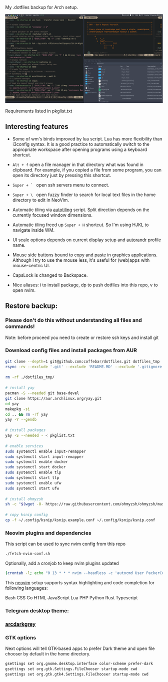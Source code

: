 My .dotfiles backup for Arch setup.


![Screenshot](https://raw.githubusercontent.com/coffebar/dotfiles/master/screenshot.png)


Requirements listed in pkglist.txt

## Interesting features

- Some of wm's binds improved by lua script. Lua has more flexibility than i3config syntax. It is a good practice to automatically switch to the appropriate workspace after opening programs using a keyboard shortcut.

- ``Alt + f`` open a file manager in that directory what was found in clipboard. For example, if you copied a file from some program, you can open its directory just by pressing this shortcut.

- ``Super + ` `` open ssh servers menu to connect.

- ``Super + \ `` open fuzzy finder to search for local text files in the home directory to edit in NeoVim.

- Automatic tiling via [autotiling](https://github.com/nwg-piotr/autotiling) script. Split direction depends on the currently focused window dimensions.

- Automatic tiling freed up ``Super + H`` shortcut. So I'm using HJKL to navigate inside WM.

- UI scale options depends on current display setup and [autorandr](https://github.com/phillipberndt/autorandr) profile name.

- Mouse side buttons bound to copy and paste in graphics applications. Although I try to use the mouse less, it's useful for (web)apps with mouse-centric UI.

- CapsLock is changed to Backspace.

- Nice aliases: i to install package, dp to push dotfiles into this repo, v to open nvim. 


## Restore backup:
### Please don't do this without understanding all files and commands! 

Note: before proceed you need to create or restore ssh keys and install git 

### Download config files and install packages from AUR
```bash
git clone --depth=1 git@github.com:coffebar/dotfiles.git dotfiles_tmp
rsync -rv --exclude '.git' --exclude 'README.MD' --exclude '.gitignore' ./dotfiles_tmp/ ./ 

rm -rf ./dotfiles_tmp/

# install yay
pacman -S --needed git base-devel
git clone https://aur.archlinux.org/yay.git
cd yay
makepkg -si
cd .. && rm -rf yay
yay -Y --gendb

# install packages
yay -S --needed - < pkglist.txt

# enable services
sudo systemctl enable input-remapper
sudo systemctl start input-remapper
sudo systemctl enable docker
sudo systemctl start docker
sudo systemctl enable tlp
sudo systemctl start tlp
sudo systemctl enable ufw
sudo systemctl start ufw

# install ohmyzsh
sh -c "$(wget -O- https://raw.githubusercontent.com/ohmyzsh/ohmyzsh/master/tools/install.sh)"

# copy ksnip config
cp -f ~/.config/ksnip/ksnip.example.conf ~/.config/ksnip/ksnip.conf

```

### Neovim plugins and dependencies
This script can be used to sync nvim config from this repo
```bash
./fetch-nvim-conf.sh
```
Optionally, add a cronjob to keep nvim plugins updated
```bash
(crontab -l; echo "0 13 * * * nvim --headless -c 'autocmd User PackerComplete quitall' -c 'PackerSync'" ) | crontab -
```

This [neovim](https://github.com/neovim/neovim) setup supports syntax highlighting and code completion for following languages: 

Bash CSS Go HTML JavaScript Lua PHP Python Rust Typescript

### Telegram desktop theme:
### [arcdarkgrey](https://t.me/addtheme/arcdarkgrey)

### GTK options
Next options will tell GTK-based apps to prefer Dark theme and open file chooser by default in the home directory.
```bash
gsettings set org.gnome.desktop.interface color-scheme prefer-dark
gsettings set org.gtk.Settings.FileChooser startup-mode cwd
gsettings set org.gtk.gtk4.Settings.FileChooser startup-mode cwd

```
